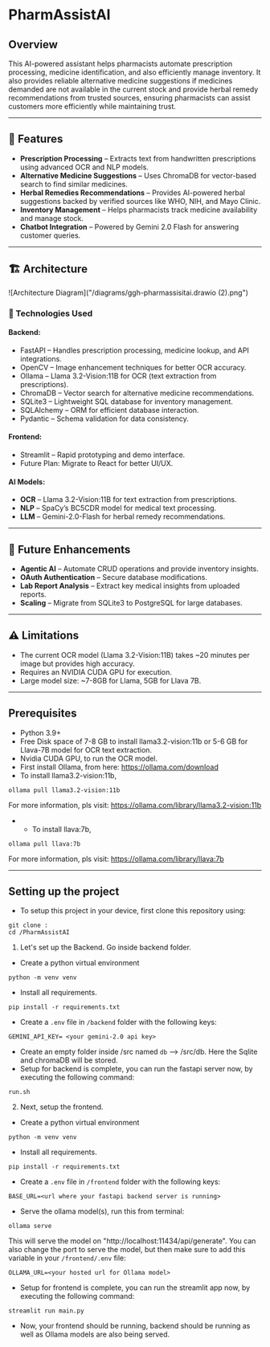 # PharmAssistAI

## Overview  
This AI-powered assistant helps pharmacists automate prescription processing, medicine identification, and also efficiently manage inventory. It also provides reliable alternative medicine suggestions if medicines demanded are not available in the current stock and provide herbal remedy recommendations from trusted sources, ensuring pharmacists can assist customers more efficiently while maintaining trust.  

---

## 🚀 Features  
- **Prescription Processing** – Extracts text from handwritten prescriptions using advanced OCR and NLP models.  
- **Alternative Medicine Suggestions** – Uses ChromaDB for vector-based search to find similar medicines.  
- **Herbal Remedies Recommendations** – Provides AI-powered herbal suggestions backed by verified sources like WHO, NIH, and Mayo Clinic.  
- **Inventory Management** – Helps pharmacists track medicine availability and manage stock.  
- **Chatbot Integration** – Powered by Gemini 2.0 Flash for answering customer queries.  

---

## 🏗 Architecture  
![Architecture Diagram]("/diagrams/ggh-pharmassisitai.drawio (2).png")  

### 🔧 Technologies Used  
#### **Backend:**  
- FastAPI – Handles prescription processing, medicine lookup, and API integrations.  
- OpenCV – Image enhancement techniques for better OCR accuracy.  
- Ollama – Llama 3.2-Vision:11B for OCR (text extraction from prescriptions).  
- ChromaDB – Vector search for alternative medicine recommendations.  
- SQLite3 – Lightweight SQL database for inventory management.  
- SQLAlchemy – ORM for efficient database interaction.  
- Pydantic – Schema validation for data consistency.  

#### **Frontend:**  
- Streamlit – Rapid prototyping and demo interface.  
- Future Plan: Migrate to React for better UI/UX.  

#### **AI Models:**  
- **OCR** – Llama 3.2-Vision:11B for text extraction from prescriptions.  
- **NLP** – SpaCy’s BC5CDR model for medical text processing.  
- **LLM** – Gemini-2.0-Flash for herbal remedy recommendations.  

---

## 📌 Future Enhancements  
- **Agentic AI** – Automate CRUD operations and provide inventory insights.  
- **OAuth Authentication** – Secure database modifications.  
- **Lab Report Analysis** – Extract key medical insights from uploaded reports.  
- **Scaling** – Migrate from SQLite3 to PostgreSQL for large databases.  

---

## ⚠️ Limitations  
- The current OCR model (Llama 3.2-Vision:11B) takes ~20 minutes per image but provides high accuracy.  
- Requires an NVIDIA CUDA GPU for execution.  
- Large model size: ~7-8GB for Llama, 5GB for Llava 7B.  

---

## **Prerequisites**  
- Python 3.9+
- Free Disk space of 7-8 GB to install llama3.2-vision:11b or 5-6 GB for Llava-7B model for OCR text extraction.
- Nvidia CUDA GPU, to run the OCR model.
- First install Ollama, from here: https://ollama.com/download
- To install llama3.2-vision:11b, 
```
ollama pull llama3.2-vision:11b
```
For more information, pls visit: https://ollama.com/library/llama3.2-vision:11b
- - To install llava:7b, 
```
ollama pull llava:7b
```
For more information, pls visit: https://ollama.com/library/llava:7b

---

## **Setting up the project**
- To setup this project in your device, first clone this repository using:
```
git clone : 
cd /PharmAssistAI
```
1. Let's set up the Backend. Go inside backend folder.
- Create a python virtual environment
```
python -m venv venv
```
- Install all requirements.
```
pip install -r requirements.txt
```
- Create a `.env` file in `/backend` folder with the following keys:
```
GEMINI_API_KEY= <your gemini-2.0 api key>
```
- Create an empty folder inside /src named `db` --> /src/db. Here the Sqlite and chromaDB will be stored.
- Setup for backend is complete, you can run the fastapi server now, by executing the following command:
```
run.sh
```

2. Next, setup the frontend.
- Create a python virtual environment
```
python -m venv venv
```
- Install all requirements.
```
pip install -r requirements.txt
```
- Create a `.env` file in `/frontend` folder with the following keys:
```
BASE_URL=<url where your fastapi backend server is running>
```
- Serve the ollama model(s), run this from terminal:
```
ollama serve
```
This will serve the model on "http://localhost:11434/api/generate". You can also change the port to serve the model, but then make sure to add this variable in your   `/frontend/.env` file:
```
OLLAMA_URL=<your hosted url for Ollama model>
```
- Setup for frontend is complete, you can run the streamlit app now, by executing the following command:
```
streamlit run main.py
```

- Now, your frontend should be running, backend should be running as well as Ollama models are also being served.
